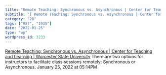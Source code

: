 ```yaml
---
title: "Remote Teaching: Synchronous vs. Asynchronous | Center for Teaching and Learning | Worcester State University"
subtitle: "[ Remote Teaching: Synchronous vs. Asynchronous | Center for Teaching and Learning | Worcester State..."
category: "28"
tags: ["987", "1935"]
date: "2022-01-25"
type: "wp"
wordpress_id: 3233
---
```

[ Remote Teaching: Synchronous vs. Asynchronous | Center for Teaching and Learning | Worcester State University](https://www.worcester.edu/CTL-Remote-Teaching-Synchronous-vs-Asynchronous/)
 There are two options for instructors to facilitate class sessions remotely: Synchronous or Asynchronous.
January 25, 2022 at 05:14PM
